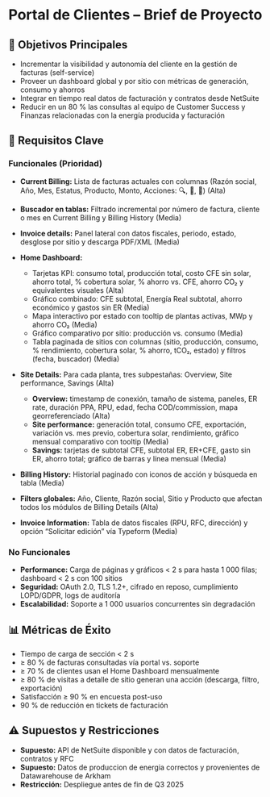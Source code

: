 # Portal de Clientes – Brief de Proyecto

## 🎯 Objetivos Principales
- Incrementar la visibilidad y autonomía del cliente en la gestión de facturas (self-service)
- Proveer un dashboard global y por sitio con métricas de generación, consumo y ahorros
- Integrar en tiempo real datos de facturación y contratos desde NetSuite
- Reducir en un 80 % las consultas al equipo de Customer Success y Finanzas relacionadas con la energía producida y facturación

## 🔑 Requisitos Clave

### Funcionales (Prioridad)
- **Current Billing:** Lista de facturas actuales con columnas (Razón social, Año, Mes, Estatus, Producto, Monto, Acciones: 🔍, 📄, 📑) (Alta)
- **Buscador en tablas:** Filtrado incremental por número de factura, cliente o mes en Current Billing y Billing History (Media)
- **Invoice details:** Panel lateral con datos fiscales, periodo, estado, desglose por sitio y descarga PDF/XML (Media)

- **Home Dashboard:**
  - Tarjetas KPI: consumo total, producción total, costo CFE sin solar, ahorro total, % cobertura solar, % ahorro vs. CFE, ahorro CO₂ y equivalentes visuales (Alta)
  - Gráfico combinado: CFE subtotal, Energía Real subtotal, ahorro económico y gastos sin ER (Media)
  - Mapa interactivo por estado con tooltip de plantas activas, MWp y ahorro CO₂ (Media)
  - Gráfico comparativo por sitio: producción vs. consumo (Media)
  - Tabla paginada de sitios con columnas (sitio, producción, consumo, % rendimiento, cobertura solar, % ahorro, tCO₂, estado) y filtros (fecha, buscador) (Media)

- **Site Details:** Para cada planta, tres subpestañas: Overview, Site performance, Savings (Alta)
  - **Overview:** timestamp de conexión, tamaño de sistema, paneles, ER rate, duración PPA, RPU, edad, fecha COD/commission, mapa georreferenciado (Alta)
  - **Site performance:** generación total, consumo CFE, exportación, variación vs. mes previo, cobertura solar, rendimiento, gráfico mensual comparativo con tooltip (Media)
  - **Savings:** tarjetas de subtotal CFE, subtotal ER, ER+CFE, gasto sin ER, ahorro total; gráfico de barras y línea mensual (Media)

- **Billing History:** Historial paginado con iconos de acción y búsqueda en tabla (Media)
- **Filters globales:** Año, Cliente, Razón social, Sitio y Producto que afectan todos los módulos de Billing Details (Alta)
- **Invoice Information:** Tabla de datos fiscales (RPU, RFC, dirección) y opción “Solicitar edición” vía Typeform (Media)

### No Funcionales
- **Performance:** Carga de páginas y gráficos < 2 s para hasta 1 000 filas; dashboard < 2 s con 100 sitios
- **Seguridad:** OAuth 2.0, TLS 1.2+, cifrado en reposo, cumplimiento LOPD/GDPR, logs de auditoría
- **Escalabilidad:** Soporte a 1 000 usuarios concurrentes sin degradación

## 📊 Métricas de Éxito
- Tiempo de carga de sección < 2 s
- ≥ 80 % de facturas consultadas vía portal vs. soporte
- ≥ 70 % de clientes usan el Home Dashboard mensualmente
- ≥ 80 % de visitas a detalle de sitio generan una acción (descarga, filtro, exportación)
- Satisfacción ≥ 90 % en encuesta post-uso
- 90 % de reducción en tickets de facturación

## ⚠️ Supuestos y Restricciones
- **Supuesto:** API de NetSuite disponible y con datos de facturación, contratos y RFC
- **Supuesto:** Datos de produccion de energia correctos y provenientes de Datawarehouse de Arkham
- **Restricción:** Despliegue antes de fin de Q3 2025
